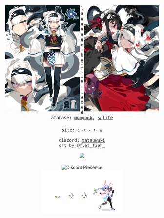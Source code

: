 <div align="center">
  <p float="left">
    <img src="uwu.jpg" width="245" align="left">
    <img src="owo.jpg" width="245" align="right">
  </p>
  <div align="center">
    <samp>
      language:
      <a href="https://kotlinlang.org/">kotlin</a>,
      <a href="https://www.oracle.com/java/technologies/java-se-glance.html">java</a>
      <br>
      database:
      <a href="https://www.mongodb.com/">mongodb</a>,
      <a href="https://www.sqlite.org/index.html">sqlite</a>
      <br>
      <br>
      site:
      <a href="https://tatsuwuki.com">૮ ˶• ༝ •˶ ა</a><br>
      discord:
      <a href="https://discord.com/users/323071398551486467">tatsuwuki</a><br>
      art by <a href="https://twitter.com/flat_fish_">@flat_fish_</a>
    </samp>
  </div>
  <br>
  <img width="170px" src="https://komarev.com/ghpvc/?username=tatsuwuki-X7&style=for-the-badge&logo=Streamlit&color=ffdcf7&logo=Bookmeter"/>
  <br>
  <br>
  <img src="https://lanyard-profile-readme.vercel.app/api/323071398551486467?bg=0d1117&idleMessage=Stop%20stalking%20me!%20>;3" alt="Discord Presence" align="center" width="272">
  <br>
  <img src="peko.gif" width="272" align="center">
  <br>
</div>
